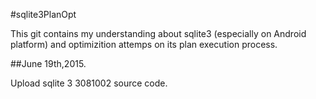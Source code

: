 #sqlite3PlanOpt 

This git contains my understanding about sqlite3 (especially on Android platform) and optimizition attemps on its plan execution process.

##June 19th,2015. 

Upload sqlite 3 3081002 source code.
